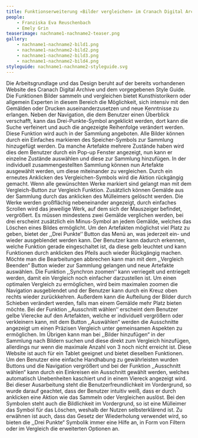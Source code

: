 ```yaml
---
title: Funktionserweiterung «Bilder vergleichen» im Cranach Digital Archive
people:
    - Franziska Eva Reuschenbach
    - Emely Grin
teaserimage: nachname1-nachname2-teaser.png
gallery:
    - nachname1-nachname2-bild1.png
    - nachname1-nachname2-bild2.png
    - nachname1-nachname2-bild3.png
    - nachname1-nachname2-bild4.png
styleguide: nachname1-nachname2-styleguide.svg
---
```


Die Arbeitsgrundlage und das Design beruht auf der bereits vorhandenen Website des Cranach Digital Archive und dem vorgegebenen Style Guide. Die Funktionen Bilder sammeln und vergleichen bietet Kunsthistorikern oder allgemein Experten in diesem Bereich die Möglichkeit, sich intensiv mit den Gemälden oder Drucken auseinanderzusetzen und neue Kenntnisse zu erlangen.
Neben der Navigation, die dem Benutzer einen Überblick verschafft, kann das Drei-Punkte-Symbol angeklickt werden, dort kann die Suche verfeinert und auch die angezeigte Reihenfolge verändert werden. Diese Funktion wird auch in der Sammlung angeboten.
Alle Bilder können durch ein Einfaches markieren des Speicher-Symbols zur Sammlung hinzugefügt werden. Da manche Artefakte mehrere Zustände haben wird dies dem Benutzer durch ein Pop-up Fenster angezeigt, nun kann er einzelne Zustände auswählen und diese zur Sammlung hinzufügen. In der individuell zusammengestellten Sammlung können nun Artefakte ausgewählt werden, um diese miteinander zu vergleichen. Durch ein erneutes Anklicken des Vergleichen-Symbols wird die Aktion rückgängig gemacht. Wenn alle gewünschten Werke markiert sind gelangt man mit dem Vergleich-Button zur Vergleich Funktion. Zusätzlich können Gemälde aus der Sammlung durch das anklicken des Mülleimers gelöscht werden.
Die Werke werden großflächig nebeneinander angezeigt, durch einfaches Scrollen wird das jeweilige Werk, auf dem sich der Mauszeiger befindet, vergrößert. Es müssen mindestens zwei Gemälde verglichen werden, bei drei erscheint zusätzlich ein Minus-Symbol an jedem Gemälde, welches das Löschen eines Bildes ermöglicht.
Um den Artefakten möglichst viel Platz zu geben, bietet der ,,Drei Punkte‘‘ Button das Menü an, was jederzeit ein- und wieder ausgeblendet werden kann. Der Benutzer kann dadurch erkennen, welche Funktion gerade eingeschaltet ist, da diese gelb leuchtet und kann Funktionen durch anklicken des Pfeils auch wieder Rückgängig machen. Möchte man die Bearbeitungen abbrechen kann man mit dem ,,Vergleich Beenden“ Button wieder zur Sammlung gelangen und neue Artefakte auswählen.
Die Funktion ,,Synchron zoomen‘‘ kann verriegelt und entriegelt werden, damit ein Vergleich noch einfacher darzustellen ist. Um einen optimalen Vergleich zu ermöglichen, wird beim maximalen zoomen die Navigation ausgeblendet und der Benutzer kann durch ein Kreuz oben rechts wieder zurückkehren.
Außerdem kann die Aufteilung der Bilder durch Schieben verändert werden, falls man einem Gemälde mehr Platz bieten möchte.
Bei der Funktion ,,Ausschnitt wählen‘‘ erscheint dem Benutzer gelbe Vierecke auf den Artefakten, welche er individuell vergrößern oder verkleinern kann, mit dem Button ,,Auswählen“ werden die Ausschnitte angezeigt um einen Präzisen Vergleich unter gemeinsamen Aspekten zu ermöglichen.
Im Übrigen kann man bei ,,Bilder hinzufügen“ in der Sammlung nach Bildern suchen und diese direkt zum Vergleich hinzufügen, allerdings nur wenn die maximale Anzahl von 3 noch nicht erreicht ist.
Diese Website ist auch für ein Tablet geeignet und bietet dieselben Funktionen. Um den Benutzer eine einfache Handhabung zu gewährleisten wurden Buttons und die Navigation vergrößert und bei der Funktion ,,Ausschnitt wählen“ kann durch ein Einkreisen ein Ausschnitt gewählt werden, welches automatisch Unebenheiten kaschiert und in einem Viereck angezeigt wird.
Bei dieser Ausarbeitung steht die Benutzerfreundlichkeit im Vordergrund, so wurde darauf geachtet, dass der Benutzer intuitiv weiß, dass er durch anklicken eine Aktion wie das Sammeln oder Vergleichen auslöst. Bei den Symbolen steht auch die Bildlichkeit im Vordergrund, so ist eine Mülleimer das Symbol für das Löschen, weshalb der Nutzen selbsterklärend ist.
Zu erwähnen ist auch, dass das Gesetz der Wiederholung verwendet wird, so bieten die ,,Drei Punkte“ Symbolik immer eine Hilfe an, in Form von Filtern oder im Vergleich die erweiterten Optionen an.

